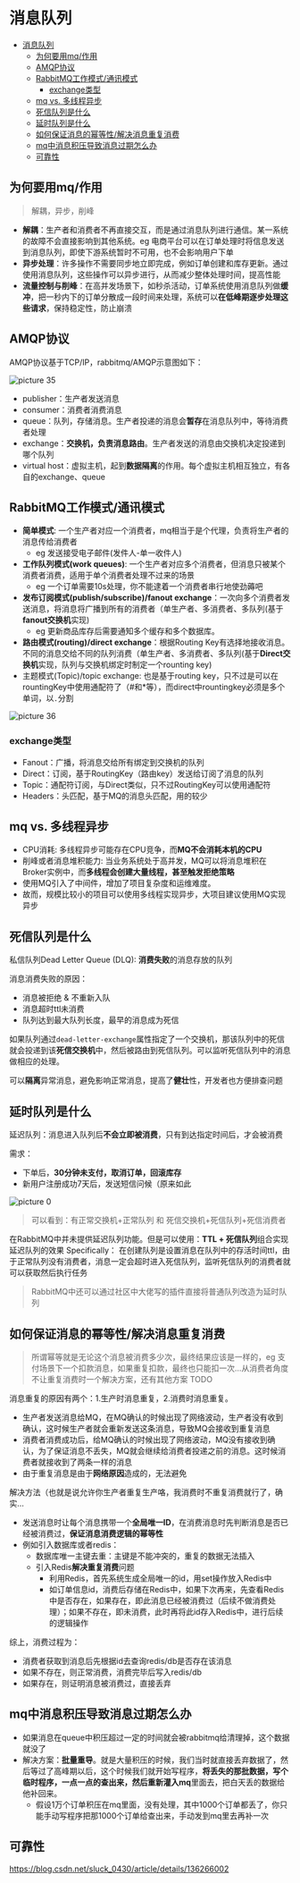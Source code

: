 # 消息队列

- [消息队列](#消息队列)
  - [为何要用mq/作用](#为何要用mq作用)
  - [AMQP协议](#amqp协议)
  - [RabbitMQ工作模式/通讯模式](#rabbitmq工作模式通讯模式)
    - [exchange类型](#exchange类型)
  - [mq vs. 多线程异步](#mq-vs-多线程异步)
  - [死信队列是什么](#死信队列是什么)
  - [延时队列是什么](#延时队列是什么)
  - [如何保证消息的幂等性/解决消息重复消费](#如何保证消息的幂等性解决消息重复消费)
  - [mq中消息积压导致消息过期怎么办](#mq中消息积压导致消息过期怎么办)
  - [可靠性](#可靠性)

## 为何要用mq/作用

> 解耦，异步，削峰

* **解耦**：生产者和消费者不再直接交互，而是通过消息队列进行通信。某一系统的故障不会直接影响到其他系统。eg 电商平台可以在订单处理时将信息发送到消息队列，即使下游系统暂时不可用，也不会影响用户下单
* **异步处理**：许多操作不需要同步地立即完成，例如订单创建和库存更新。通过使用消息队列，这些操作可以异步进行，从而减少整体处理时间，提高性能
* **流量控制与削峰**：在高并发场景下，如秒杀活动，订单系统使用消息队列做**缓冲**，把一秒内下的订单分散成一段时间来处理，系统可以**在低峰期逐步处理这些请求**，保持稳定性，防止崩溃

## AMQP协议

AMQP协议基于TCP/IP，rabbitmq/AMQP示意图如下：

![picture 35](../images/7ceafca60fb04649b8d022064e672d6b5eb62479f4e182c4b3b7862e3abb00b3.png)  

- publisher：生产者发送消息
- consumer：消费者消费消息
- queue：队列，存储消息。生产者投递的消息会**暂存**在消息队列中，等待消费者处理
- exchange：**交换机，负责消息路由**。生产者发送的消息由交换机决定投递到哪个队列
- virtual host：虚拟主机，起到**数据隔离**的作用。每个虚拟主机相互独立，有各自的exchange、queue

## RabbitMQ工作模式/通讯模式

* **简单模式**: 一个生产者对应一个消费者，mq相当于是个代理，负责将生产者的消息传给消费者
  * eg 发送接受电子邮件(发件人-单一收件人)
* **工作队列模式(work queues)**: 一个生产者对应多个消费者，但消息只被某个消费者消费，适用于单个消费者处理不过来的场景
  * eg 一个订单需要10s处理，你不能逮着一个消费者串行地使劲薅吧
* **发布订阅模式(publish/subscribe)/fanout exchange**：一次向多个消费者发送消息，将消息将广播到所有的消费者（单生产者、多消费者、多队列(基于**fanout交换机**实现)
  * eg 更新商品库存后需要通知多个缓存和多个数据库。
* **路由模式(routing)/direct exchange**：根据Routing Key有选择地接收消息。不同的消息交给不同的队列消费（单生产者、多消费者、多队列(基于**Direct交换机**实现，队列与交换机绑定时制定一个rounting key)
* 主题模式(Topic)/topic exchange: 也是基于routing key，只不过是可以在rountingKey中使用通配符了（#和*等），而direct中rountingkey必须是多个单词，以`.`分割

![picture 36](../images/fd9d9ed9321471129a069690245a891711cf4ab038279f113e83bfc8eb37dfcc.png)  

### exchange类型

- Fanout：广播，将消息交给所有绑定到交换机的队列
- Direct：订阅，基于RoutingKey（路由key）发送给订阅了消息的队列
- Topic：通配符订阅，与Direct类似，只不过RoutingKey可以使用通配符
- Headers：头匹配，基于MQ的消息头匹配，用的较少

## mq vs. 多线程异步

* CPU消耗: 多线程异步可能存在CPU竞争，而**MQ不会消耗本机的CPU**
* 削峰或者消息堆积能力: 当业务系统处于高并发，MQ可以将消息堆积在Broker实例中，而**多线程会创建大量线程，甚至触发拒绝策略**
* 使用MQ引入了中间件，增加了项目复杂度和运维难度。
* 故而，规模比较小的项目可以使用多线程实现异步，大项目建议使用MQ实现异步

## 死信队列是什么

私信队列Dead Letter Queue (DLQ): **消费失败**的消息存放的队列

消息消费失败的原因：

* 消息被拒绝 & 不重新入队
* 消息超时ttl未消费
* 队列达到最大队列长度，最早的消息成为死信

如果队列通过`dead-letter-exchange`属性指定了一个交换机，那该队列中的死信就会投递到该**死信交换机**中，然后被路由到死信队列。可以监听死信队列中的消息做相应的处理。

可以**隔离**异常消息，避免影响正常消息，提高了**健壮**性，开发者也方便排查问题

## 延时队列是什么

延迟队列：消息进入队列后**不会立即被消费**，只有到达指定时间后，才会被消费

需求：

* 下单后，**30分钟未支付，取消订单，回滚库存**
* 新用户注册成功7天后，发送短信问候（原来如此

![picture 0](../images/e3b969917cc572571b1ebd20e6a16e0852b4948e47e0bea727eb1616ac82b590.png)  
> 可以看到：有正常交换机+正常队列 和 死信交换机+死信队列+死信消费者

在RabbitMQ中并未提供延迟队列功能。但是可以使用：**TTL + 死信队列**组合实现延迟队列的效果
Specifically：
在创建队列是设置消息在队列中的存活时间ttl，由于正常队列没有消费者，消息一定会超时进入死信队列，监听死信队列的消费者就可以获取然后执行任务
> RabbitMQ中还可以通过社区中大佬写的插件直接将普通队列改造为延时队列

## 如何保证消息的幂等性/解决消息重复消费

> 所谓幂等就是无论这个消息被消费多少次，最终结果应该是一样的，eg 支付场景下一个扣款消息，如果重复扣款，最终也只能扣一次...从消费者角度不让重复消费时一个解决方案，还有其他方案 TODO

消息重复的原因有两个：1.生产时消息重复，2.消费时消息重复。

* 生产者发送消息给MQ，在MQ确认的时候出现了网络波动，生产者没有收到确认，这时候生产者就会重新发送这条消息，导致MQ会接收到重复消息
* 消费者消费成功后，给MQ确认的时候出现了网络波动，MQ没有接收到确认，为了保证消息不丢失，MQ就会继续给消费者投递之前的消息。这时候消费者就接收到了两条一样的消息
* 由于重复消息是由于**网络原因**造成的，无法避免

解决方法（也就是说允许你生产者重复生产咯，我消费时不重复消费就行了，确实...

* 发送消息时让每个消息携带一个**全局唯一ID**，在消费消息时先判断消息是否已经被消费过，**保证消息消费逻辑的幂等性**
* 例如引入数据库或者redis：
  * 数据库唯一主键去重：主键是不能冲突的，重复的数据无法插入
  * 引入Redis**解决重复消费**问题
    * 利用Redis，首先系统生成全局唯一的id，用set操作放入Redis中
    * 如订单信息id，消费后存储在Redis中，如果下次再来，先查看Redis中是否存在，如果存在，即此消息已经被消费过（后续不做消费处理）；如果不存在，即未消费，此时再将此id存入Redis中，进行后续的逻辑操作

综上，消费过程为：

* 消费者获取到消息后先根据id去查询redis/db是否存在该消息
* 如果不存在，则正常消费，消费完毕后写入redis/db
* 如果存在，则证明消息被消费过，直接丢弃

## mq中消息积压导致消息过期怎么办

* 如果消息在queue中积压超过一定的时间就会被rabbitmq给清理掉，这个数据就没了
* 解决方案：**批量重导**。就是大量积压的时候，我们当时就直接丢弃数据了，然后等过了高峰期以后，这个时候我们就开始写程序，**将丢失的那批数据，写个临时程序，一点一点的查出来，然后重新灌入mq**里面去，把白天丢的数据给他补回来。
  * 假设1万个订单积压在mq里面，没有处理，其中1000个订单都丢了，你只能手动写程序把那1000个订单给查出来，手动发到mq里去再补一次

## 可靠性

https://blog.csdn.net/sluck_0430/article/details/136266002